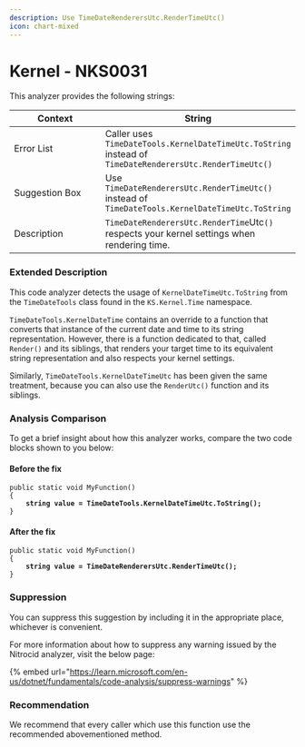 ```yaml
---
description: Use TimeDateRenderersUtc.RenderTimeUtc()
icon: chart-mixed
---
```


# Kernel - NKS0031

This analyzer provides the following strings:

<table><thead><tr><th width="174">Context</th><th>String</th></tr></thead><tbody><tr><td>Error List</td><td>Caller uses <code>TimeDateTools.KernelDateTimeUtc.ToString</code> instead of <code>TimeDateRenderersUtc.RenderTimeUtc()</code></td></tr><tr><td>Suggestion Box</td><td>Use <code>TimeDateRenderersUtc.RenderTimeUtc()</code> instead of <code>TimeDateTools.KernelDateTimeUtc.ToString</code></td></tr><tr><td>Description</td><td><code>TimeDateRenderersUtc.RenderTime</code>Utc<code>()</code> respects your kernel settings when rendering time.</td></tr></tbody></table>

### Extended Description

This code analyzer detects the usage of `KernelDateTimeUtc.ToString` from the `TimeDateTools` class found in the `KS.Kernel.Time` namespace.

`TimeDateTools.KernelDateTime` contains an override to a function that converts that instance of the current date and time to its string representation. However, there is a function dedicated to that, called `Render()` and its siblings, that renders your target time to its equivalent string representation and also respects your kernel settings.

Similarly, `TimeDateTools.KernelDateTimeUtc` has been given the same treatment, because you can also use the `RenderUtc()` function and its siblings.

### Analysis Comparison

To get a brief insight about how this analyzer works, compare the two code blocks shown to you below:

#### Before the fix

<pre class="language-csharp" data-title="Somewhere in your mod code..." data-line-numbers><code class="lang-csharp">public static void MyFunction()
{
<strong>    string value = TimeDateTools.KernelDateTimeUtc.ToString();
</strong>}
</code></pre>

#### After the fix

<pre class="language-csharp" data-title="Somewhere in your mod code..." data-line-numbers><code class="lang-csharp">public static void MyFunction()
{
<strong>    string value = TimeDateRenderersUtc.RenderTimeUtc();
</strong>}
</code></pre>

### Suppression

You can suppress this suggestion by including it in the appropriate place, whichever is convenient.

For more information about how to suppress any warning issued by the Nitrocid analyzer, visit the below page:

{% embed url="https://learn.microsoft.com/en-us/dotnet/fundamentals/code-analysis/suppress-warnings" %}

### Recommendation

We recommend that every caller which use this function use the recommended abovementioned method.
